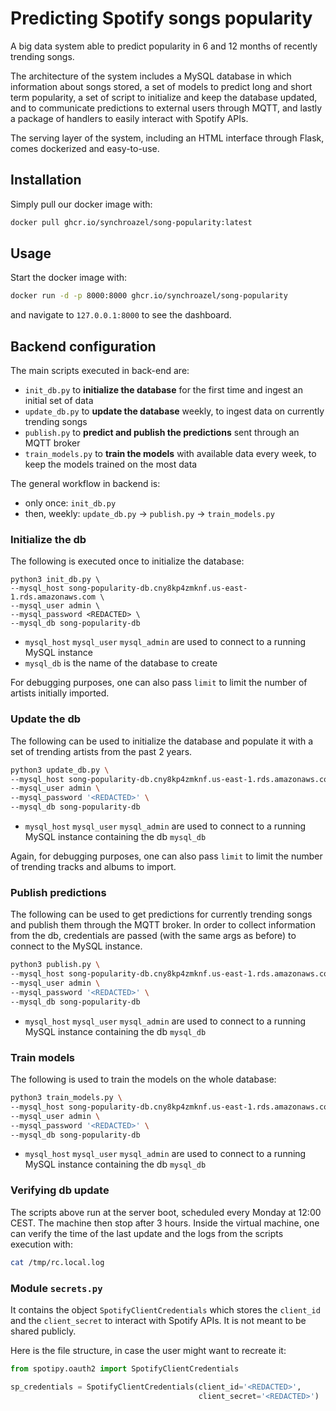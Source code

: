 # Predicting Spotify songs popularity

A big data system able to predict popularity in 6 and 12 months of recently trending songs.

The architecture of the system includes a MySQL database in which information about songs stored, a set of models to
predict long and short term popularity, a set of script to initialize and keep the database updated, and to communicate
predictions to external users through MQTT, and lastly a package of handlers to easily interact with Spotify APIs.

The serving layer of the system, including an HTML interface through Flask, comes dockerized and easy-to-use.

## Installation

Simply pull our docker image with:

```bash
docker pull ghcr.io/synchroazel/song-popularity:latest
```

## Usage

Start the docker image with:

```bash
docker run -d -p 8000:8000 ghcr.io/synchroazel/song-popularity
```

and navigate to `127.0.0.1:8000` to see the dashboard.

## Backend configuration

The main scripts executed in back-end are:

- `init_db.py` to **initialize the database** for the first time and ingest an initial set of data
- `update_db.py` to **update the database** weekly, to ingest data on currently trending songs
- `publish.py` to **predict and publish the predictions** sent through an MQTT broker
- `train_models.py` to **train the models** with available data every week, to keep the models trained on the most data

The general workflow in backend is:

- only once: `init_db.py` <br>
- then, weekly: `update_db.py` → `publish.py` → `train_models.py`

### Initialize the db

The following is executed once to initialize the database:

```
python3 init_db.py \
--mysql_host song-popularity-db.cny8kp4zmknf.us-east-1.rds.amazonaws.com \
--mysql_user admin \
--mysql_password <REDACTED> \
--mysql_db song-popularity-db
```

- `mysql_host` `mysql_user` `mysql_admin` are used to connect to a running MySQL instance
- `mysql_db` is the name of the database to create

For debugging purposes, one can also pass `limit` to limit the number of artists initially imported.

### Update the db

The following can be used to initialize the database and populate it with a set of trending artists from the past 2
years.

```bash
python3 update_db.py \
--mysql_host song-popularity-db.cny8kp4zmknf.us-east-1.rds.amazonaws.com \
--mysql_user admin \
--mysql_password '<REDACTED>' \
--mysql_db song-popularity-db
```

- `mysql_host` `mysql_user` `mysql_admin` are used to connect to a running MySQL instance containing the db `mysql_db`

Again, for debugging purposes, one can also pass `limit` to limit the number of trending tracks and albums to import.

### Publish predictions

The following can be used to get predictions for currently trending songs and publish them through the MQTT broker. In
order to collect information from the db, credentials are passed (with the same args as before) to connect to the MySQL
instance.

```bash
python3 publish.py \
--mysql_host song-popularity-db.cny8kp4zmknf.us-east-1.rds.amazonaws.com \
--mysql_user admin \
--mysql_password '<REDACTED>' \
--mysql_db song-popularity-db
```

- `mysql_host` `mysql_user` `mysql_admin` are used to connect to a running MySQL instance containing the db `mysql_db`

### Train models

The following is used to train the models on the whole database:

```bash
python3 train_models.py \
--mysql_host song-popularity-db.cny8kp4zmknf.us-east-1.rds.amazonaws.com \
--mysql_user admin \
--mysql_password '<REDACTED>' \
--mysql_db song-popularity-db
```

- `mysql_host` `mysql_user` `mysql_admin` are used to connect to a running MySQL instance containing the db `mysql_db`

### Verifying db update

The scripts above run at the server boot, scheduled every Monday at 12:00 CEST. The machine then stop after 3 hours.
Inside the virtual machine, one can verify the time of the last update and the logs from the scripts execution with:

```bash
cat /tmp/rc.local.log
```

### Module `secrets.py`

It contains the object ```SpotifyClientCredentials``` which stores the `client_id` and the `client_secret` to interact
with Spotify APIs. It is not meant to be shared publicly.

Here is the file structure, in case the user might want to recreate it:

```python
from spotipy.oauth2 import SpotifyClientCredentials

sp_credentials = SpotifyClientCredentials(client_id='<REDACTED>',
                                          client_secret='<REDACTED>')
```